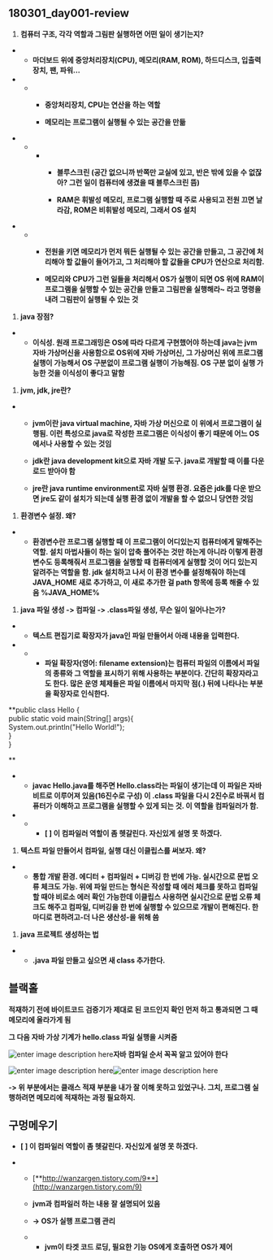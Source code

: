## **180301\_day001-review**

1. **컴퓨터 구조, 각각 역할과 그림판 실행하면 어떤 일이 생기는지?**

* * **마더보드 위에 중앙처리장치\(CPU\), 메모리\(RAM, ROM\), 하드디스크, 입출력장치, 팬, 파워…**

* * * **중앙처리장치, CPU는 연산을 하는 역할**

    * **메모리는 프로그램이 실행될 수 있는 공간을 만듦**

* * * * **블루스크린 \(공간 없으니까 반쪽만 교실에 있고, 반은 밖에 있을 수 없잖아? 그런 일이 컴퓨터에 생겼을 때 블루스크린 뜸\)**

      * **RAM은 휘발성 메모리, 프로그램 실행할 때 주로 사용되고 전원 끄면 날라감, ROM은 비휘발성 메모리, 그래서 OS 설치**

* * * **전원을 키면 메모리가 먼저 뭐든 실행될 수 있는 공간을 만들고, 그 공간에 처리해야 할 값들이 들어가고, 그 처리해야 할 값들을 CPU가 연산으로 처리함.**

    * **메모리와 CPU가 그런 일들을 처리해서 OS가 실행이 되면 OS 위에 RAM이 프로그램을 실행할 수 있는 공간을 만들고 그림판을 실행해라~ 라고 명령을 내려 그림판이 실행될 수 있는 것**

1. **java 장점?**

* * **이식성. 원래 프로그래밍은 OS에 따라 다르게 구현했어야 하는데 java는 jvm 자바 가상머신을 사용함으로 OS위에 자바 가상머신, 그 가상머신 위에 프로그램 실행이 가능해서 OS 구분없이 프로그램 실행이 가능해짐. OS 구분 없이 실행 가능한 것을 이식성이 좋다고 말함**

1. **jvm, jdk, jre란?**

* * **jvm이란 java virtual machine, 자바 가상 머신으로 이 위에서 프로그램이 실행됨. 이런 특성으로 java로 작성한 프로그램은 이식성이 좋기 때문에 어느 OS에서나 사용할 수 있는 것임**

  * **jdk란 java development kit으로 자바 개발 도구. java로 개발할 때 이를 다운로드 받아야 함**

  * **jre란 java runtime environment로 자바 실행 환경. 요즘은 jdk를 다운 받으면 jre도 같이 설치가 되는데 실행 환경 없이 개발을 할 수 없으니 당연한 것임**

1. **환경변수 설정. 왜?**

* * **환경변수란 프로그램 실행할 때 이 프로그램이 어디있는지 컴퓨터에게 말해주는 역할. 설치 마법사들이 하는 일이 압축 풀어주는 것만 하는게 아니라 이렇게 환경변수도 등록해줘서 프로그램을 실행할 때 컴퓨터에게 실행할 것이 어디 있는지 알려주는 역할을 함. jdk 설치하고 나서 이 환경 변수를 설정해줘야 하는데 JAVA\_HOME 새로 추가하고, 이 새로 추가한 걸 path 항목에 등록 해줄 수 있음 %JAVA\_HOME%**

1. **java 파일 생성 -&gt; 컴파일 -&gt; .class파일 생성, 무슨 일이 일어나는가?**

* * **텍스트 편집기로 확장자가 java인 파일 만들어서 아래 내용을 입력한다.**

* * * **파일 확장자\(영어: filename extension\)는 컴퓨터 파일의 이름에서 파일의 종류와 그 역할을 표시하기 위해 사용하는 부분이다. 간단히 확장자라고도 한다. 많은 운영 체제들은 파일 이름에서 마지막 점\(.\) 뒤에 나타나는 부분을 확장자로 인식한다.**

**public class Hello {  
public static void main\(String\[\] args\){  
System.out.println\("Hello World!"\);  
}  
}  
  
**

* * **javac Hello.java를 해주면 Hello.class라는 파일이 생기는데 이 파일은 자바 비트로 이루어져 있음\(16진수로 구성\) 이 .class 파일을 다시 2진수로 바꿔서 컴퓨터가 이해하고 프로그램을 실행할 수 있게 되는 것. 이 역할을 컴파일러가 함.**

* * * **\[ \] 이 컴파일러 역할이 좀 헷갈린다. 자신있게 설명 못 하겠다.**

1. **텍스트 파일 만들어서 컴파일, 실행 대신 이클립스를 써보자. 왜?**

* * **통합 개발 환경. 에디터 + 컴파일러 + 디버깅 한 번에 가능. 실시간으로 문법 오류 체크도 가능. 위에 파일 만드는 형식은 작성할 때 에러 체크를 못하고 컴파일 할 때야 비로소 에러 확인 가능한데 이클립스 사용하면 실시간으로 문법 오류 체크도 해주고 컴파일, 디버깅을 한 번에 실행할 수 있으므로 개발이 편해진다. 한 마디로 편하려고-더 나은 생산성-을 위해 씀**

1. **java 프로젝트 생성하는 법**

* * **.java 파일 만들고 싶으면 새 class 추가한다.**

## **블랙홀**

**적재하기 전에 바이트코드 검증기가 제대로 된 코드인지 확인 먼저 하고 통과되면 그 때 메모리에 올라가게 됨**

**그 다음 자바 가상 기계가 hello.class 파일 실행을 시켜줌**

![](https://lh5.googleusercontent.com/VEfg4LzQdlU53invftDUvrXCxPYWF916deksbLUoPkf6c7Zsh62BGZH7fMDi6pljEs_xdyKkmNYEIbFiEk3uzIgKHjFWtc3w4I9cRbuPBBqBDx5hmEoWJ4LJz3sef7pxZ-t_prFP "enter image description here")**자바 컴파일 순서 꼭꼭 알고 있어야 한다**

![](https://lh4.googleusercontent.com/zfCDdpL0aOMyvVPmLtcXzRG2zABKkNNFQfKup-ZpC5r6Zw8PcFqex5WYr2mdI3RDEJTFxzMf65lzv9NTjjZotMzmGI1PK_WeFpSL_yB8dNZK1aWP-KugEvJzS3n58tMHsgoFGGgI "enter image description here")![](https://lh4.googleusercontent.com/PHEJwzVZH9n4BAFWtUTvxYThybzrclcWCIjqYocGjH4acqjZGAXsNqt_KrjVC_jvSWuWbZsg7pmFJJ4J09R6l6UMd8AIzb2UIFMPGlxtmFoS85EPC8V5ORlGQdPWAt4geQsc_o4Z "enter image description here")

**-&gt; 위 부분에서는 클래스 적재 부분을 내가 잘 이해 못하고 있었구나. 그치, 프로그램 실행하려면 메모리에 적재하는 과정 필요하지.**

## **구멍메우기**

* **\[ \] 이 컴파일러 역할이 좀 헷갈린다. 자신있게 설명 못 하겠다.**

* * [**http://wanzargen.tistory.com/9**](http://wanzargen.tistory.com/9)

  * **jvm과 컴파일러 하는 내용 잘 설명되어 있음**

  * **-&gt; OS가 실행 프로그램 관리**

  * * **jvm이 타겟 코드 로딩, 필요한 기능 OS에게 호출하면 OS가 제어**



